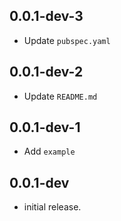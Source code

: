 ## 0.0.1-dev-3
* Update `pubspec.yaml`

## 0.0.1-dev-2
* Update `README.md`

## 0.0.1-dev-1
* Add `example`

## 0.0.1-dev

* initial release.
